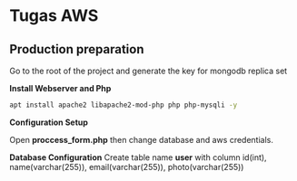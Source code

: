 # Tugas AWS

## Production preparation

Go to the root of the project and generate the key for mongodb replica set

**Install Webserver and Php**

```bash
apt install apache2 libapache2-mod-php php php-mysqli -y
```

**Configuration Setup**

Open **proccess_form.php** then change database and aws credentials.

**Database Configuration**
Create table name **user** with column id(int), name(varchar(255)), email(varchar(255)), photo(varchar(255))